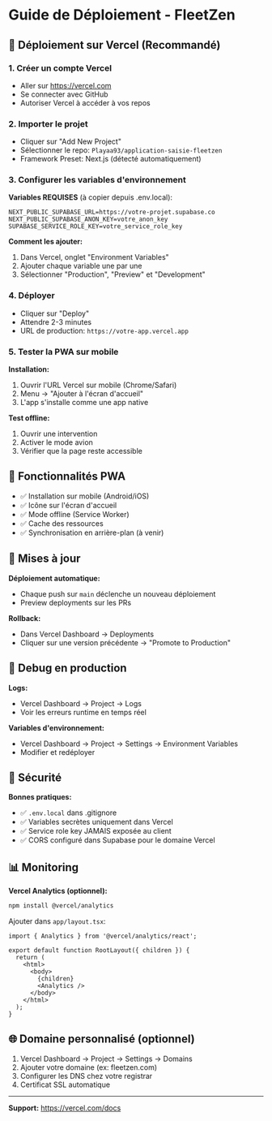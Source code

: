 # Guide de Déploiement - FleetZen

## 🚀 Déploiement sur Vercel (Recommandé)

### 1. Créer un compte Vercel
- Aller sur https://vercel.com
- Se connecter avec GitHub
- Autoriser Vercel à accéder à vos repos

### 2. Importer le projet
- Cliquer sur "Add New Project"
- Sélectionner le repo: `Playaa93/application-saisie-fleetzen`
- Framework Preset: Next.js (détecté automatiquement)

### 3. Configurer les variables d'environnement

**Variables REQUISES** (à copier depuis .env.local):

```
NEXT_PUBLIC_SUPABASE_URL=https://votre-projet.supabase.co
NEXT_PUBLIC_SUPABASE_ANON_KEY=votre_anon_key
SUPABASE_SERVICE_ROLE_KEY=votre_service_role_key
```

**Comment les ajouter:**
1. Dans Vercel, onglet "Environment Variables"
2. Ajouter chaque variable une par une
3. Sélectionner "Production", "Preview" et "Development"

### 4. Déployer
- Cliquer sur "Deploy"
- Attendre 2-3 minutes
- URL de production: `https://votre-app.vercel.app`

### 5. Tester la PWA sur mobile

**Installation:**
1. Ouvrir l'URL Vercel sur mobile (Chrome/Safari)
2. Menu → "Ajouter à l'écran d'accueil"
3. L'app s'installe comme une app native

**Test offline:**
1. Ouvrir une intervention
2. Activer le mode avion
3. Vérifier que la page reste accessible

## 📱 Fonctionnalités PWA

- ✅ Installation sur mobile (Android/iOS)
- ✅ Icône sur l'écran d'accueil
- ✅ Mode offline (Service Worker)
- ✅ Cache des ressources
- ✅ Synchronisation en arrière-plan (à venir)

## 🔄 Mises à jour

**Déploiement automatique:**
- Chaque push sur `main` déclenche un nouveau déploiement
- Preview deployments sur les PRs

**Rollback:**
- Dans Vercel Dashboard → Deployments
- Cliquer sur une version précédente → "Promote to Production"

## 🐛 Debug en production

**Logs:**
- Vercel Dashboard → Project → Logs
- Voir les erreurs runtime en temps réel

**Variables d'environnement:**
- Vercel Dashboard → Project → Settings → Environment Variables
- Modifier et redéployer

## 🔐 Sécurité

**Bonnes pratiques:**
- ✅ `.env.local` dans .gitignore
- ✅ Variables secrètes uniquement dans Vercel
- ✅ Service role key JAMAIS exposée au client
- ✅ CORS configuré dans Supabase pour le domaine Vercel

## 📊 Monitoring

**Vercel Analytics (optionnel):**
```bash
npm install @vercel/analytics
```

Ajouter dans `app/layout.tsx`:
```tsx
import { Analytics } from '@vercel/analytics/react';

export default function RootLayout({ children }) {
  return (
    <html>
      <body>
        {children}
        <Analytics />
      </body>
    </html>
  );
}
```

## 🌐 Domaine personnalisé (optionnel)

1. Vercel Dashboard → Project → Settings → Domains
2. Ajouter votre domaine (ex: fleetzen.com)
3. Configurer les DNS chez votre registrar
4. Certificat SSL automatique

---

**Support:** https://vercel.com/docs
